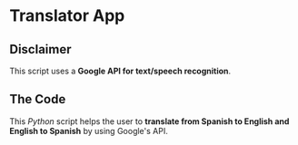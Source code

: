# Translator App

## Disclaimer

This script uses a **Google API for text/speech recognition**.

## The Code

This *Python* script helps the user to **translate from Spanish to English and English to Spanish** by using Google's API.